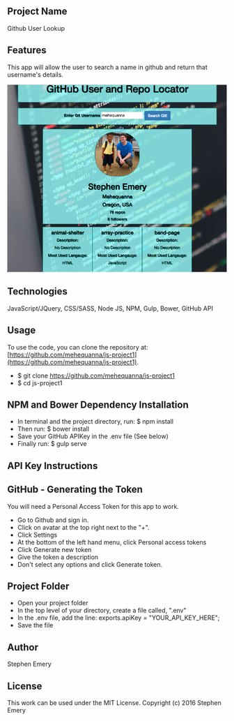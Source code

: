## Project Name
Github User Lookup

## Features
This app will allow the user to search a name in github and return that username's details.

![screenshot of project](github.png)

## Technologies
JavaScript/JQuery, CSS/SASS, Node JS, NPM, Gulp, Bower, GitHub API

## Usage
To use the code, you can clone the repository at: [https://github.com/mehequanna/js-project1](https://github.com/mehequanna/js-project1).
* $ git clone https://github.com/mehequanna/js-project1
* $ cd js-project1

## NPM and Bower Dependency Installation
* In terminal and the project directory, run: $ npm install
* Then run: $ bower install
* Save your GitHub APIKey in the .env file (See below)
* Finally run: $ gulp serve

## API Key Instructions

## GitHub - Generating the Token
You will need a Personal Access Token for this app to work.
* Go to Github and sign in.
* Click on avatar at the top right next to the "+".
* Click Settings
* At the bottom of the left hand menu, click Personal access tokens
* Click Generate new token
* Give the token a description
* Don't select any options and click Generate token.

## Project Folder
* Open your project folder
* In the top level of your directory, create a file called, ".env"
* In the .env file, add the line: exports.apiKey = "YOUR_API_KEY_HERE";
* Save the file

## Author
Stephen Emery

## License
This work can be used under the MIT License.
Copyright (c) 2016 Stephen Emery
